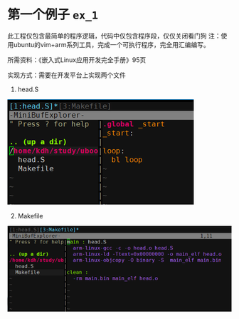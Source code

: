 # 第一个例子 `ex_1`
此工程仅包含最简单的程序逻辑，代码中仅包含程序段，仅仅关闭看门狗
注：使用ubuntu的vim+arm系列工具，完成一个可执行程序，完全用汇编编写。

所需资料：《嵌入式Linux应用开发完全手册》95页

实现方式：需要在开发平台上实现两个文件

1. head.S

![head.S文件截图](https://github.com/kongdehua/uboot/raw/master/stage1/image/firstExample_head.png "head.S文件截图")

2. Makefile

![Makefile文件截图](https://github.com/kongdehua/uboot/raw/master/stage1/image/firstExample_Makefile.png "Makefile文件截图")
